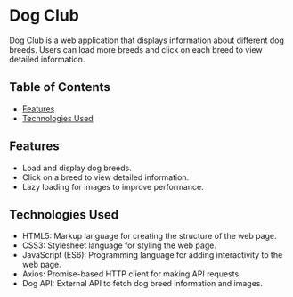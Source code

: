 # Dog Club

Dog Club is a web application that displays information about different dog breeds. Users can load more breeds and click on each breed to view detailed information.

## Table of Contents

- [Features](#features)
- [Technologies Used](#technologies-used)

## Features

- Load and display dog breeds.
- Click on a breed to view detailed information.
- Lazy loading for images to improve performance.

## Technologies Used

- HTML5: Markup language for creating the structure of the web page.
- CSS3: Stylesheet language for styling the web page.
- JavaScript (ES6): Programming language for adding interactivity to the web page.
- Axios: Promise-based HTTP client for making API requests.
- Dog API: External API to fetch dog breed information and images.
